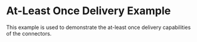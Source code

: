 # At-Least Once Delivery Example
This example is used to demonstrate the at-least once
delivery capabilities of the connectors.
